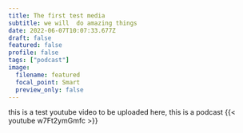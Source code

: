 ```yaml
---
title: The first test media
subtitle: we will  do amazing things
date: 2022-06-07T10:07:33.677Z
draft: false
featured: false
profile: false
tags: ["podcast"]
image:
  filename: featured
  focal_point: Smart
  preview_only: false
---
```

this is a test youtube video to be uploaded here, this is a podcast
{{< youtube w7Ft2ymGmfc >}}